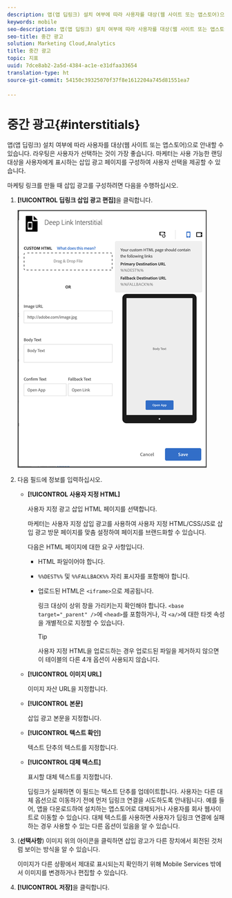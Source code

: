 ```yaml
---
description: 앱(앱 딥링크) 설치 여부에 따라 사용자를 대상(웹 사이트 또는 앱스토어)으로 안내할 수 있습니다.
keywords: mobile
seo-description: 앱(앱 딥링크) 설치 여부에 따라 사용자를 대상(웹 사이트 또는 앱스토어)으로 안내할 수 있습니다.
seo-title: 중간 광고
solution: Marketing Cloud,Analytics
title: 중간 광고
topic: 지표
uuid: 7dce8ab2-2a5d-4384-ac1e-e31dfaa33654
translation-type: ht
source-git-commit: 54150c39325070f37f8e1612204a745d81551ea7

---
```



# 중간 광고{#interstitials}

앱(앱 딥링크) 설치 여부에 따라 사용자를 대상(웹 사이트 또는 앱스토어)으로 안내할 수 있습니다. 라우팅은 사용자가 선택하는 것이 가장 좋습니다. 마케터는 사용 가능한 랜딩 대상을 사용자에게 표시하는 삽입 광고 페이지를 구성하여 사용자 선택을 제공할 수 있습니다.

마케팅 링크를 만들 때 삽입 광고를 구성하려면 다음을 수행하십시오.

1. **[!UICONTROL 딥링크 삽입 광고 편집]**&#x200B;을 클릭합니다.

   ![딥링크 삽입 광고](assets/interstitial2.png)

1. 다음 필드에 정보를 입력하십시오.

   * **[!UICONTROL 사용자 지정 HTML]**

      사용자 지정 광고 삽입 HTML 페이지를 선택합니다.

      마케터는 사용자 지정 삽입 광고를 사용하여 사용자 지정 HTML/CSS/JS로 삽입 광고 방문 페이지를 맞춤 설정하여 페이지를 브랜드화할 수 있습니다.

      다음은 HTML 페이지에 대한 요구 사항입니다.

      * HTML 파일이어야 합니다.
      * `%%DEST%%` 및 `%%FALLBACK%%` 자리 표시자를 포함해야 합니다.
      * 업로드된 HTML은 `<iframe>`으로 제공됩니다.

         링크 대상이 상위 창을 가리키는지 확인해야 합니다. `<base target="_parent" />`에 `<head>`를 포함하거나, 각 `<a/>`에 대한 타겟 속성을 개별적으로 지정할 수 있습니다.

         >[!TIP]
         >
         >사용자 지정 HTML을 업로드하는 경우 업로드된 파일을 제거하지 않으면 이 테이블의 다른 4개 옵션이 사용되지 않습니다.
   * **[!UICONTROL 이미지 URL]**

      이미지 자산 URL을 지정합니다.

   * **[!UICONTROL 본문]**

      삽입 광고 본문을 지정합니다.

   * **[!UICONTROL 텍스트 확인]**

      텍스트 단추의 텍스트를 지정합니다.

   * **[!UICONTROL 대체 텍스트]**

      표시할 대체 텍스트를 지정합니다.

      딥링크가 실패하면 이 필드는 텍스트 단추를 업데이트합니다. 사용자는 다른 대체 옵션으로 이동하기 전에 먼저 딥링크 연결을 시도하도록 안내됩니다. 예를 들어, 앱을 다운로드하여 설치하는 앱스토어로 대체되거나 사용자를 회사 웹사이트로 이동할 수 있습니다. 대체 텍스트를 사용하면 사용자가 딥링크 연결에 실패하는 경우 사용할 수 있는 다른 옵션이 있음을 알 수 있습니다.


1. (**선택사항**) 이미지 위의 아이콘을 클릭하면 삽입 광고가 다른 장치에서 회전된 것처럼 보이는 방식을 알 수 있습니다.

   이미지가 다른 상황에서 제대로 표시되는지 확인하기 위해 Mobile Services 밖에서 이미지를 변경하거나 편집할 수 있습니다.
1. **[!UICONTROL 저장]**&#x200B;을 클릭합니다.
